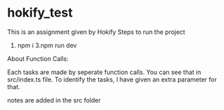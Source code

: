 # hokify_test
This is an assignment given by Hokify
Steps to run the project
1. npm i
3.npm run dev

About Function Calls:

Each tasks are made by seperate function calls.
You can see that in src/index.ts file. To identify the tasks, I have given an extra parameter for that.

notes are added in the src folder
